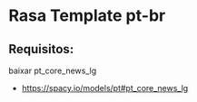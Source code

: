 # Rasa Template pt-br


## Requisitos:

baixar pt_core_news_lg
- https://spacy.io/models/pt#pt_core_news_lg
